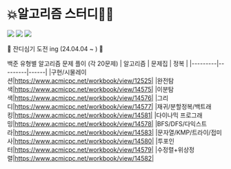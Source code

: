# 💥알고리즘 스터디👊💥 
<img src="https://img.shields.io/badge/Java-2C2255?style=for-the-badge&logo=Eclipse-IDE&logoColor=white"/> <img src="https://img.shields.io/badge/Python-3776AB?style=for-the-badge&logo=Python&logoColor=white"/> 
<img src="https://img.shields.io/badge/MySQL-4479A1?style=for-the-badge&logo=mysql&logoColor=white">

🌱 잔디심기 도전 ing (24.04.04 ~ ) 🌱
  
백준 유형별 알고리즘 문제 플이 (각 20문제)
| 알고리즘 | 문제집 | 정복 |
|---------|---------|------|
|구현/시물레이션|https://www.acmicpc.net/workbook/view/12525|
|완전탐색|https://www.acmicpc.net/workbook/view/14575|
|이분탐색|https://www.acmicpc.net/workbook/view/14576|
|그리디|https://www.acmicpc.net/workbook/view/14577|
|재귀/분할정복/백트래킹|https://www.acmicpc.net/workbook/view/14581|
|다이나믹 프로그래밍|https://www.acmicpc.net/workbook/view/14578|
|BFS/DFS/다익스트라|https://www.acmicpc.net/workbook/view/14583|
|문자열/KMP/트라이/접미사|https://www.acmicpc.net/workbook/view/14580|
|투포인터|https://www.acmicpc.net/workbook/view/14579|
|수정렬+위상정렬|https://www.acmicpc.net/workbook/view/14582|

